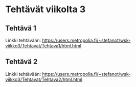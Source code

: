 # Tehtävät viikolta 3
## Tehtävä 1
Linkki tehtävään: https://users.metropolia.fi/~stefanot/wsk-viikko3/Tehtavat/Tehtava1/html.html

## Tehtävä 2
Linkki tehtävään: https://users.metropolia.fi/~stefanot/wsk-viikko3/Tehtavat/Tehtava2/html.html
